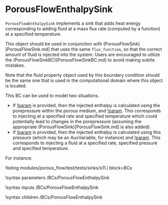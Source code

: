 # PorousFlowEnthalpySink

`PorousFlowEnthalpySink` implements a sink that adds heat energy corresponding to
adding fluid at a mass flux rate (computed by a function) at a specified temperature.

This object should be used in conjunction with (PorousFlowSink)[PorousFlowSink.md]
that uses the same `flux_function`, so that the correct amount of fluid is injected into the system.
Users are encouraged to utilize the (PorousFlowSinkBC)[PorousFlowSinkBC.md] to avoid making subtle mistakes.

Note that the fluid property object used by this boundary condition should be the same one that is
used in the computational domain where this object is located.

This BC can be used to model two situations.

- If [!param](/BCs/PorousFlowEnthalpySink/fluid_phase) is provided, then the injected enthalpy is calculated using the porepressure within the porous medium, and [!param](/BCs/PorousFlowEnthalpySink/T_in).  This corresponds to injecting at a specified rate and specified temperature which could potentially lead to changes in the porepressure (assuming the appropriate (PorousFlowSink)[PorousFlowSink.md] is also added).
- If [!param](/BCs/PorousFlowEnthalpySink/porepressure_var) is provided, then the injected enthalpy is calculated using this pressure (which may be an AuxVariable, for instance) and [!param](/BCs/PorousFlowEnthalpySink/T_in).  This corresponds to injecting a fluid at a specified rate, specified pressure and specified temperature.

For instance:

!listing modules/porous_flow/test/tests/sinks/s11.i block=BCs

!syntax parameters /BCs/PorousFlowEnthalpySink

!syntax inputs /BCs/PorousFlowEnthalpySink

!syntax children /BCs/PorousFlowEnthalpySink
